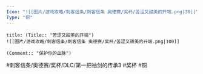 ```yaml
---
Icon: "![[图片/游戏攻略/刺客信条/刺客信条 奥德赛/奖杯/苦涩又甜美的开端.png|30]]"
Type: "铜"
---
```

```ad-common-bronze-trophy
title: (Title:: "苦涩又甜美的开端")
![[图片/游戏攻略/刺客信条/刺客信条 奥德赛/奖杯/苦涩又甜美的开端.png|100]]

(Comment:: "保护你的血脉")
```

#刺客信条/奥德赛/奖杯/DLC/第一把袖剑的传承3 #奖杯 #铜
